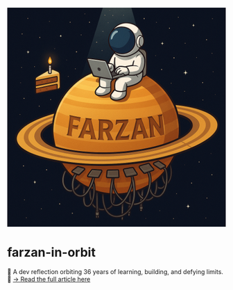 <p align="center">
  <a href="./36-orbits-dev-story.md">
    <img src="assets/me.png" alt="Farzan in Orbit" width="600"/>
  </a>
</p>

# farzan-in-orbit

🎂 A dev reflection orbiting 36 years of learning, building, and defying limits.  
📄 [→ Read the full article here](./36-orbits-dev-story.md)
